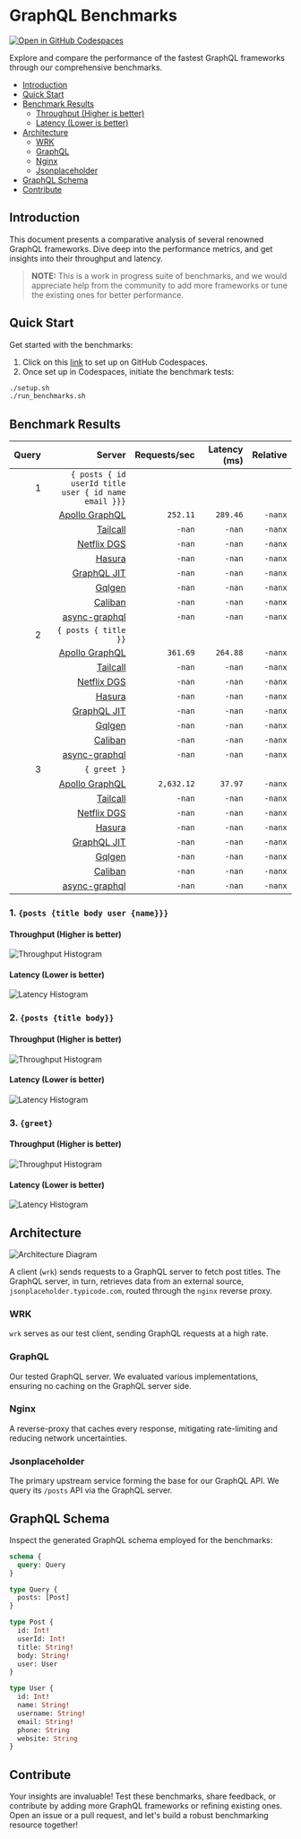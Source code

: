 # GraphQL Benchmarks <!-- omit from toc -->

[![Open in GitHub Codespaces](https://github.com/codespaces/badge.svg)](https://codespaces.new/tailcallhq/graphql-benchmarks)

Explore and compare the performance of the fastest GraphQL frameworks through our comprehensive benchmarks.

- [Introduction](#introduction)
- [Quick Start](#quick-start)
- [Benchmark Results](#benchmark-results)
  - [Throughput (Higher is better)](#throughput-higher-is-better)
  - [Latency (Lower is better)](#latency-lower-is-better)
- [Architecture](#architecture)
  - [WRK](#wrk)
  - [GraphQL](#graphql)
  - [Nginx](#nginx)
  - [Jsonplaceholder](#jsonplaceholder)
- [GraphQL Schema](#graphql-schema)
- [Contribute](#contribute)

[Tailcall]: https://github.com/tailcallhq/tailcall
[Gqlgen]: https://github.com/99designs/gqlgen
[Apollo GraphQL]: https://github.com/apollographql/apollo-server
[Netflix DGS]: https://github.com/netflix/dgs-framework
[Caliban]: https://github.com/ghostdogpr/caliban
[async-graphql]: https://github.com/async-graphql/async-graphql
[Hasura]: https://github.com/hasura/graphql-engine
[GraphQL JIT]: https://github.com/zalando-incubator/graphql-jit

## Introduction

This document presents a comparative analysis of several renowned GraphQL frameworks. Dive deep into the performance metrics, and get insights into their throughput and latency.

> **NOTE:** This is a work in progress suite of benchmarks, and we would appreciate help from the community to add more frameworks or tune the existing ones for better performance.

## Quick Start

Get started with the benchmarks:

1. Click on this [link](https://codespaces.new/tailcallhq/graphql-benchmarks) to set up on GitHub Codespaces.
2. Once set up in Codespaces, initiate the benchmark tests:

```bash
./setup.sh
./run_benchmarks.sh
```

## Benchmark Results

<!-- PERFORMANCE_RESULTS_START -->

| Query | Server | Requests/sec | Latency (ms) | Relative |
|-------:|--------:|--------------:|--------------:|---------:|
| 1 | `{ posts { id userId title user { id name email }}}` |
|| [Apollo GraphQL] | `252.11` | `289.46` | `-nanx` |
|| [Tailcall] | `-nan` | `-nan` | `-nanx` |
|| [Netflix DGS] | `-nan` | `-nan` | `-nanx` |
|| [Hasura] | `-nan` | `-nan` | `-nanx` |
|| [GraphQL JIT] | `-nan` | `-nan` | `-nanx` |
|| [Gqlgen] | `-nan` | `-nan` | `-nanx` |
|| [Caliban] | `-nan` | `-nan` | `-nanx` |
|| [async-graphql] | `-nan` | `-nan` | `-nanx` |
| 2 | `{ posts { title }}` |
|| [Apollo GraphQL] | `361.69` | `264.88` | `-nanx` |
|| [Tailcall] | `-nan` | `-nan` | `-nanx` |
|| [Netflix DGS] | `-nan` | `-nan` | `-nanx` |
|| [Hasura] | `-nan` | `-nan` | `-nanx` |
|| [GraphQL JIT] | `-nan` | `-nan` | `-nanx` |
|| [Gqlgen] | `-nan` | `-nan` | `-nanx` |
|| [Caliban] | `-nan` | `-nan` | `-nanx` |
|| [async-graphql] | `-nan` | `-nan` | `-nanx` |
| 3 | `{ greet }` |
|| [Apollo GraphQL] | `2,632.12` | `37.97` | `-nanx` |
|| [Tailcall] | `-nan` | `-nan` | `-nanx` |
|| [Netflix DGS] | `-nan` | `-nan` | `-nanx` |
|| [Hasura] | `-nan` | `-nan` | `-nanx` |
|| [GraphQL JIT] | `-nan` | `-nan` | `-nanx` |
|| [Gqlgen] | `-nan` | `-nan` | `-nanx` |
|| [Caliban] | `-nan` | `-nan` | `-nanx` |
|| [async-graphql] | `-nan` | `-nan` | `-nanx` |

<!-- PERFORMANCE_RESULTS_END -->



### 1. `{posts {title body user {name}}}`
#### Throughput (Higher is better)

![Throughput Histogram](assets/req_sec_histogram1.png)

#### Latency (Lower is better)

![Latency Histogram](assets/latency_histogram1.png)

### 2. `{posts {title body}}`
#### Throughput (Higher is better)

![Throughput Histogram](assets/req_sec_histogram2.png)

#### Latency (Lower is better)

![Latency Histogram](assets/latency_histogram2.png)

### 3. `{greet}`
#### Throughput (Higher is better)

![Throughput Histogram](assets/req_sec_histogram3.png)

#### Latency (Lower is better)

![Latency Histogram](assets/latency_histogram3.png)

## Architecture

![Architecture Diagram](assets/architecture.png)

A client (`wrk`) sends requests to a GraphQL server to fetch post titles. The GraphQL server, in turn, retrieves data from an external source, `jsonplaceholder.typicode.com`, routed through the `nginx` reverse proxy.

### WRK

`wrk` serves as our test client, sending GraphQL requests at a high rate.

### GraphQL

Our tested GraphQL server. We evaluated various implementations, ensuring no caching on the GraphQL server side.

### Nginx

A reverse-proxy that caches every response, mitigating rate-limiting and reducing network uncertainties.

### Jsonplaceholder

The primary upstream service forming the base for our GraphQL API. We query its `/posts` API via the GraphQL server.

## GraphQL Schema

Inspect the generated GraphQL schema employed for the benchmarks:

```graphql
schema {
  query: Query
}

type Query {
  posts: [Post]
}

type Post {
  id: Int!
  userId: Int!
  title: String!
  body: String!
  user: User
}

type User {
  id: Int!
  name: String!
  username: String!
  email: String!
  phone: String
  website: String
}
```

## Contribute

Your insights are invaluable! Test these benchmarks, share feedback, or contribute by adding more GraphQL frameworks or refining existing ones. Open an issue or a pull request, and let's build a robust benchmarking resource together!
